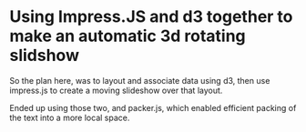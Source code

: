 # Using Impress.JS and d3 together to make an automatic 3d rotating slidshow
So the plan here, was to layout and associate data using d3, then use impress.js to create a moving slideshow over that layout.

Ended up using those two, and packer.js, which enabled efficient packing of the text into a more local space.